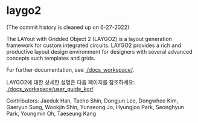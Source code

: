 # laygo2
(The commit history is cleaned up on 6-27-2022)

The LAYout with Gridded Object 2 (LAYGO2) is a layout generation framework
for custom integrated circuits.
LAYGO2 provides a rich and productive layout design environment for designers
with several advanced concepts such templates and grids.

For further documentation, see [./docs_workspace/](./docs_workspace/).

LAYGO2에 대한 상세한 설명은 다음 페이지를 참조하세요: [./docs_workspace/user_guide_kor/](./docs_workspace/user_guide_kor/)

Contributors: 
Jaeduk Han, Taeho Shin, Dongjun Lee, Dongwhee Kim, Gaeryun Sung, Wookjin Shin, Yunseong Jo, Hyungjoo Park, Seonghyun Park, Youngmin Oh, Taeseung Kang
